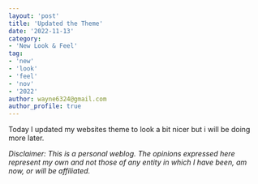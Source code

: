 ```yaml
---
layout: 'post'
title: 'Updated the Theme'
date: '2022-11-13'
category:
- 'New Look & Feel'
tag:
- 'new'
- 'look'
- 'feel'
- 'nov'
- '2022'
author: wayne6324@gmail.com
author_profile: true
---
```


Today I updated my websites theme to look a bit nicer but i will be doing more later.

<!-- more -->

_Disclaimer: This is a personal weblog. The opinions expressed here represent my own and not those of any entity in which I have been, am now, or will be affiliated._
